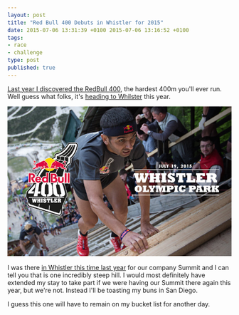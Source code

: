 ```yaml
---
layout: post
title: "Red Bull 400 Debuts in Whistler for 2015"
date: 2015-07-06 13:31:39 +0100 2015-07-06 13:16:52 +0100
tags:
- race
- challenge
type: post
published: true
---
```

[Last year I discovered the RedBull 400](/the-hardest-400m-youll-ever-run/), the hardest 400m you'll ever run.  Well guess what folks, it's [heading to Whilster](http://www.redbull.com/ca/en/adventure/stories/1331718219939/red-bull-400-debuts-in-whistler-for-2015) this year.

[![Red Bull 400 Debuts in Whistler for 2015](/assets/red-bull-400-debut-whistler.jpg)](http://www.redbull.com/ca/en/adventure/stories/1331718219939/red-bull-400-debuts-in-whistler-for-2015)

I was there [in Whistler this time last year](/running-in-whistler-is-freaking-amazing/) for our company Summit and I can tell you that is one incredibly steep hill.  I would most definitely have extended my stay to take part if we were having our Summit there again this year, but we're not. Instead I'll be toasting my buns in San Diego.

I guess this one will have to remain on my bucket list for another day.
